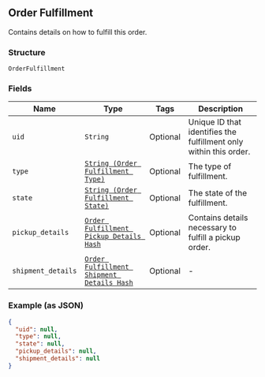 ## Order Fulfillment

Contains details on how to fulfill this order.

### Structure

`OrderFulfillment`

### Fields

| Name | Type | Tags | Description |
|  --- | --- | --- | --- |
| `uid` | `String` | Optional | Unique ID that identifies the fulfillment only within this order. |
| `type` | [`String (Order Fulfillment Type)`](/doc/models/order-fulfillment-type.md) | Optional | The type of fulfillment. |
| `state` | [`String (Order Fulfillment State)`](/doc/models/order-fulfillment-state.md) | Optional | The state of the fulfillment. |
| `pickup_details` | [`Order Fulfillment Pickup Details Hash`](/doc/models/order-fulfillment-pickup-details.md) | Optional | Contains details necessary to fulfill a pickup order. |
| `shipment_details` | [`Order Fulfillment Shipment Details Hash`](/doc/models/order-fulfillment-shipment-details.md) | Optional | - |

### Example (as JSON)

```json
{
  "uid": null,
  "type": null,
  "state": null,
  "pickup_details": null,
  "shipment_details": null
}
```


